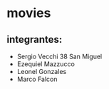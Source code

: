 # movies
## integrantes:
- Sergio Vecchi 38 San Miguel
- Ezequiel Mazzucco
- Leonel Gonzales
- Marco Falcon
